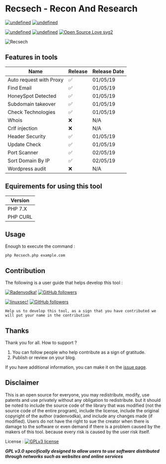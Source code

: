 # Recsech - Recon And Research 

<a href="https://github.com/radenvodka/Recsech/releases/latest"><img alt="undefined" src="https://img.shields.io/github/release/radenvodka/Recsech.svg"></a>
<a href="https://github.com/radenvodka" target="_blank"><img alt="undefined" src="https://img.shields.io/github/last-commit/radenvodka/Recsech.svg"></a>

<a href="https://github.com/radenvodka/Recsech/issues/3" target="_blank"><img alt="undefined" src="https://badgen.net/badge//Windows/blue?icon=windows"></a>
<a href="https://github.com/radenvodka/Recsech/releases" target="_blank"><img alt="undefined" src="https://badgen.net/badge//Linux64/orange?icon=terminal"></a>
[![Open Source Love svg2](https://badges.frapsoft.com/os/v2/open-source.svg?v=103)](https://github.com/ellerbrock/open-source-badges/)

![Recsech](https://github.com/radenvodka/Recsech/raw/master/Recsechv1.4.PNG)

## Features in tools

| Name    | Release            | Release Date       |
| ------- | ------------------ | ------------------ |
| Auto request with Proxy   | :white_check_mark:   | 01/05/19 |
| Find Email   | :white_check_mark:                | 01/05/19 |
| HoneySpot Detected   | :white_check_mark:        | 01/05/19 |
| Subdomain takeover   | :white_check_mark:        | 01/05/19 |
| Check Technologies   | :white_check_mark:        | 01/05/19 |
| Whois                | :x: | N/A |
| Crlf injection       | :x: | N/A |
| Header Security      | :white_check_mark: | 01/05/19 |
| Update Check         | :white_check_mark: | 01/05/19 |
| Port Scanner         | :white_check_mark: | 02/05/19 |
| Sort Domain By IP    | :white_check_mark: | 02/05/19 |
| Wordpress audit      | :x: | N/A |

## Equirements for using this tool

| Version | 
| ------- |
| PHP 7.X | 
| PHP CURL|


Usage
----

Enough to execute the command :

    php Recsech.php example.com


## Contribution

The following is a user guide that helps develop this tool : 


[![Radenvodka!](https://img.shields.io/badge/Radenvodka-Developers-1abc9c.svg)](https://github.com/radenvodka)
[![GitHub followers](https://img.shields.io/github/followers/radenvodka.svg?style=social&label=Follow&maxAge=2592000)](https://github.com/radenvodka?tab=followers)

[![linuxsec!](https://img.shields.io/badge/Linuxsec-PublicationMedia-1abc9c.svg)](https://github.com/linuxsec)
[![GitHub followers](https://img.shields.io/github/followers/linuxsec.svg?style=social&label=Follow&maxAge=2592000)](https://github.com/linuxsec?tab=followers)



    Help us to develop this tool, as a sign that you have contributed we will put your name in the contribution

## Thanks

Thank you for all.  How to support ?

1. You can follow people who help contribute as a sign of gratitude.
2. Publish or review on your blog. 

If you have additional information, you can make it on the [issue page](https://github.com/radenvodka/Recsech/issues).


## Disclaimer

This is an open source for everyone, you may redistribute, modify, use patents and use privately without any obligation to redistribute. but it should be noted to include the source code of the library that was modified (not the source code of the entire program), include the license, include the original copyright of the author (radenvodka), and include any changes made (if modified). Users do not have the right to sue the creator when there is damage to the software or even demand if there is a problem caused by the makers of this tool. because every risk is caused by the user risk itself.


License : [![GPLv3 license](https://img.shields.io/badge/License-GPLv3-blue.svg)](http://perso.crans.org/besson/LICENSE.html)

***GPL v3.0 specifically designed to allow users to use software distributed through networks such as websites and online services***
